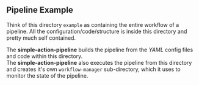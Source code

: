 ## Pipeline Example
Think of this directory `example` as containing the entire workflow of a pipeline. All the configuration/code/structure is inside this directory and pretty much self contained.  

The **simple-action-pipeline** builds the pipeline from the *YAML* config files and code within this directory.  
The **simple-action-pipeline** also executes the pipeline from this directory and creates it's own `workflow-manager` sub-directory, which it uses to monitor the state of the pipeline.  

